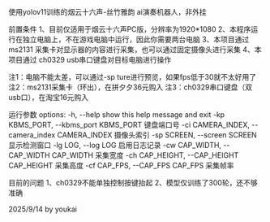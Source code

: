 使用yolov11训练的烟云十六声-丝竹雅韵 ai演奏机器人，非外挂

前置条件
1、目前仅适用于烟云十六声PC版，分辨率为1920*1080
2、本程序运行在独立电脑上，不在游戏电脑中运行，因此你需要两台电脑
3、本项目通过 ms2131 采集卡对显示器的内容进行采集，也可以通过固定摄像头进行采集
4、本项目通过 ch0329 usb串口键盘对目标电脑进行操作

注1：电脑不能太差，可以通过-sp ture进行预览，如果fps低于30就不太好用了
注2：ms2131采集卡（环出），在拼夕夕36元购入
注3：ch0329串口键盘（双usb口），在淘宝16元购入

运行参数
options:
  -h, --help            show this help message and exit
  -kp KBMS_PORT, --kbms_port KBMS_PORT
                        键盘端口号
  -ci CAMERA_INDEX, --camera_index CAMERA_INDEX
                        摄像头索引
  -sp SCREEN, --screen SCREEN
                        显示检测窗口
  -lg LOG, --log LOG    启用日志记录
  -cw CAP_WIDTH, --CAP_WIDTH CAP_WIDTH
                        采集宽度
  -ch CAP_HEIGHT, --CAP_HEIGHT CAP_HEIGHT
                        采集高度
  -cf CAP_FPS, --CAP_FPS CAP_FPS
                        采集帧率


目前的问题
1、ch0329不能单独控制按键抬起
2、模型仅训练了300轮，还不够准确

2025/9/14 by youkai
